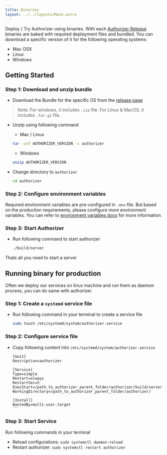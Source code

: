 ```yaml
---
title: Binaries
layout: ../../layouts/Main.astro
---
```


Deploy / Try Authorizer using binaries. With each [Authorizer Release](https://github.com/authorizerdev/authorizer/releases)
binaries are baked with required deployment files and bundled. You can download a specific version of it for the following operating systems:

- Mac OSX
- Linux
- Windows

## Getting Started

### Step 1: Download and unzip bundle

- Download the Bundle for the specific OS from the [release page](https://github.com/authorizerdev/authorizer/releases)

> Note: For windows, it includes `.zip` file. For Linux & MacOS, it includes `.tar.gz` file.

- Unzip using following command

  - Mac / Linux

  ```sh
  tar -zxf AUTHORIZER_VERSION -c authorizer
  ```

  - Windows

  ```sh
  unzip AUTHORIZER_VERSION
  ```

- Change directory to `authorizer`

  ```sh
  cd authorizer
  ```

### Step 2: Configure environment variables

Required environment variables are pre-configured in `.env` file. But based on the production requirements, please configure more environment variables. You can refer to [environment variables docs](/core/env) for more information.

### Step 3: Start Authorizer

- Run following command to start authorizer

  ```sh
  ./build/server
  ```

Thats all you need to start a server

## Running binary for production

Often we deploy our services on linux machine and run them as daemon process, you can do same with authorizer.

### Step 1: Create a `systemd` service file

- Run following command in your terminal to create a service file
  ```sh
  sudo touch /etc/systemd/system/authorizer.service
  ```

### Step 2: Configure service file

- Copy following content into `/etc/systemd/system/authorizer.service`

  ````
  [Unit]
  Description=authorizer

  [Service]
  Type=simple
  Restart=always
  RestartSec=5
  ExecStart=/path_to_authorizer_parent_folder/authorizer/build/server
  WorkingDirectory=/path_to_authorizer_parent_folder/authorizer/

  [Install]
  WantedBy=multi-user.target
  ```
  ````

### Step 3: Start Service

Run following commands in your terminal

- Reload configurations: `sudo systemctl daemon-reload`
- Restart authorizer: `sudo systemctl restart authorizer`

